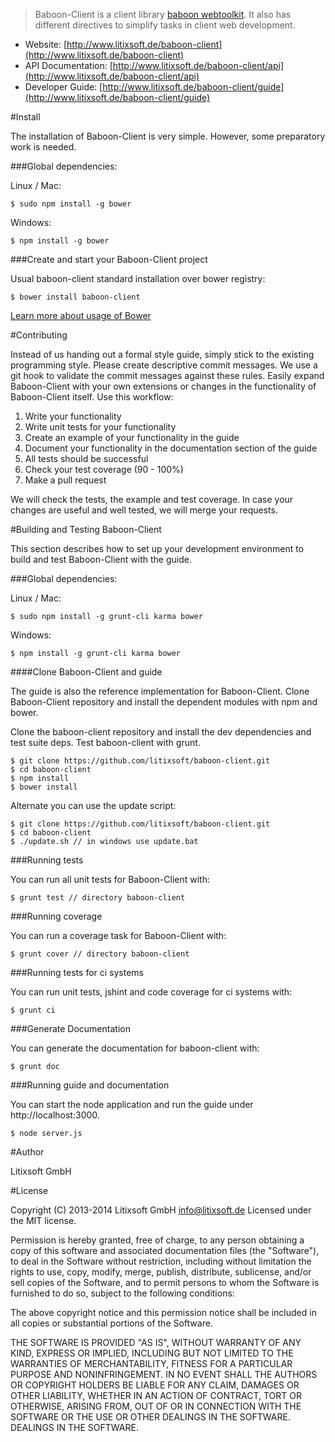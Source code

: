 
> Baboon-Client is a client library [baboon webtoolkit](https://github.com/litixsoft/baboon).  It also has different directives to simplify tasks in client web development.

 * Website: [http://www.litixsoft.de/baboon-client](http://www.litixsoft.de/baboon-client)
 * API Documentation: [http://www.litixsoft.de/baboon-client/api](http://www.litixsoft.de/baboon-client/api)
 * Developer Guide: [http://www.litixsoft.de/baboon-client/guide](http://www.litixsoft.de/baboon-client/guide)

#Install

The installation of Baboon-Client is very simple. However, some preparatory work is needed.

###Global dependencies:

Linux / Mac:

    $ sudo npm install -g bower

Windows:

    $ npm install -g bower

###Create and start your Baboon-Client project

Usual baboon-client standard installation over bower registry:

    $ bower install baboon-client

[Learn more about usage of Bower](https://github.com/bower/bower#usage)


#Contributing

Instead of us handing out a formal style guide, simply stick to the existing programming style. Please create descriptive commit messages. We use a git hook to validate the commit messages against these rules. Easily expand Baboon-Client with your own extensions or changes in the functionality of Baboon-Client itself. Use this workflow:

 1. Write your functionality
 2. Write unit tests for your functionality
 3. Create an example of your functionality in the guide
 4. Document your functionality in the documentation section of the guide
 5. All tests should be successful
 6. Check your test coverage (90 - 100%)
 7. Make a pull request

We will check the tests, the example and test coverage. In case your changes are useful and well tested, we will merge your requests.

#Building and Testing Baboon-Client

This section describes how to set up your development environment to build and test Baboon-Client with the guide.

###Global dependencies:

Linux / Mac:

    $ sudo npm install -g grunt-cli karma bower

Windows:

    $ npm install -g grunt-cli karma bower

####Clone Baboon-Client and guide

The guide is also the reference implementation for Baboon-Client. Clone Baboon-Client repository and install the dependent modules with npm and bower.

Clone the baboon-client repository and install the dev dependencies and test suite deps. Test baboon-client with grunt.

    $ git clone https://github.com/litixsoft/baboon-client.git
    $ cd baboon-client
    $ npm install
    $ bower install

Alternate you can use the update script:

    $ git clone https://github.com/litixsoft/baboon-client.git
    $ cd baboon-client
    $ ./update.sh // in windows use update.bat

###Running tests

You can run all unit tests for Baboon-Client with:

    $ grunt test // directory baboon-client

###Running coverage

You can run a coverage task for Baboon-Client with:

    $ grunt cover // directory baboon-client

###Running tests for ci systems

You can run unit tests, jshint and code coverage for ci systems with:

    $ grunt ci

###Generate Documentation

You can generate the documentation for baboon-client with:

    $ grunt doc

###Running guide and documentation

You can start the node application and run the guide under http://localhost:3000.

    $ node server.js

#Author

Litixsoft GmbH

#License

Copyright (C) 2013-2014 Litixsoft GmbH info@litixsoft.de Licensed under the MIT license.

Permission is hereby granted, free of charge, to any person obtaining a copy of this software and associated documentation files (the "Software"), to deal in the Software without restriction, including without limitation the rights to use, copy, modify, merge, publish, distribute, sublicense, and/or sell copies of the Software, and to permit persons to whom the Software is furnished to do so, subject to the following conditions:

The above copyright notice and this permission notice shall be included in all copies or substantial portions of the Software.

THE SOFTWARE IS PROVIDED "AS IS", WITHOUT WARRANTY OF ANY KIND, EXPRESS OR IMPLIED, INCLUDING BUT NOT LIMITED TO THE WARRANTIES OF MERCHANTABILITY, FITNESS FOR A PARTICULAR PURPOSE AND NONINFRINGEMENT. IN NO EVENT SHALL THE AUTHORS OR COPYRIGHT HOLDERS BE LIABLE FOR ANY CLAIM, DAMAGES OR OTHER LIABILITY, WHETHER IN AN ACTION OF CONTRACT, TORT OR OTHERWISE, ARISING FROM, OUT OF OR IN CONNECTION WITH THE SOFTWARE OR THE USE OR OTHER DEALINGS IN THE SOFTWARE. DEALINGS IN THE SOFTWARE.